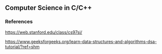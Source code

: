 ## Computer Science in C/C++

### References

https://web.stanford.edu/class/cs97si/

https://www.geeksforgeeks.org/learn-data-structures-and-algorithms-dsa-tutorial/?ref=shm
